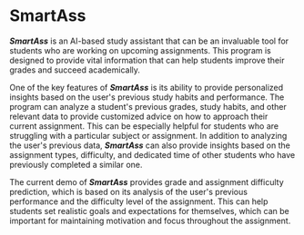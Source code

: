 # SmartAss

***SmartAss*** is an AI-based study assistant that can be an invaluable tool for students who are working on upcoming assignments. This program is designed to provide vital information that can help students improve their grades and succeed academically.

One of the key features of ***SmartAss*** is its ability to provide personalized insights based on the user's previous study habits and performance. The program can analyze a student's previous grades, study habits, and other relevant data to provide customized advice on how to approach their current assignment. This can be especially helpful for students who are struggling with a particular subject or assignment. In addition to analyzing the user's previous data, ***SmartAss*** can also provide insights based on the assignment types, difficulty, and dedicated time of other students who have previously completed a similar one. 

The current demo of ***SmartAss*** provides grade and assignment difficulty prediction, which is based on its analysis of the user's previous performance and the difficulty level of the assignment. This can help students set realistic goals and expectations for themselves, which can be important for maintaining motivation and focus throughout the assignment.
